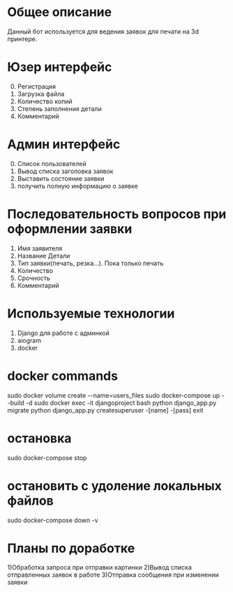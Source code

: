 # Общее описание 
Данный бот используется для ведения заявок для печати на 3d принтере.

# Юзер интерфейс
0) Регистрация 
1) Загрузка файла 
2) Количество копий 
3) Степень заполнения детали 
4) Комментарий 

# Админ интерфейс 
0) Список пользователей 
1) Вывод списка заголовка заявок 
2) Выставить состояние заявки 
3) получить полную информацию о заявке 

# Последовательность вопросов при оформлении заявки 
1) Имя заявителя 
2) Название Детали
3) Тип заявки(печать, резка...). Пока только печать
4) Количество
5) Срочность 
6) Комментарий 


# Используемые технологии 
1) Django для работе с админкой
2) aiogram
3) docker

# docker commands
sudo docker volume create --name=users_files
sudo docker-compose up --build -d
sudo docker exec -it djangoproject bash
python django_app.py migrate
python django_app.py createsuperuser
-[name]
-[pass]
exit 

# остановка 
sudo docker-compose stop

# остановить с удоление локальных файлов 
sudo docker-compose down -v

# Планы по доработке 
1)Обработка запроса при отправки картинки 
2)Вывод списка отправленных заявок в работе
3)Отправка сообщения при изменении заявки
